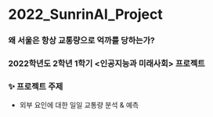 # 2022_SunrinAI_Project
### 왜 서울은 항상 교통량으로 억까를 당하는가?
### 2022학년도 2학년 1학기 <인공지능과 미래사회> 프로젝트

### ✨ 프로젝트 주제
- 외부 요인에 대한 일일 교통량 분석 & 예측
